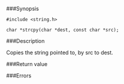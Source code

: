 ###Synopsis

`#include <string.h>`

`char *strcpy(char *dest, const char *src);`

###Description

Copies the string pointed to, by src to dest.

###Return value

###Errors